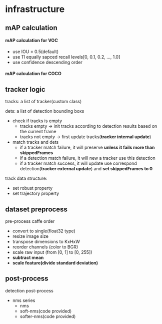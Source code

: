# infrastructure

## mAP calculation
#### mAP calculation for VOC 
* use IOU = 0.5(default)
* use 11 equally sapced recall levels[0, 0.1, 0.2, ..., 1.0]
* use confidence descending order

#### mAP calculation for COCO

## tracker logic
tracks: a list of tracker(custom class)

dets: a list of detection bounding boxs
* check if tracks is empty
  * tracks empty -> init tracks according to detection results based on the current frame
  * tracks not empty -> first update tracks(**tracker internal update**)
* match tracks and dets
  * if a tracker match failure, it will preserve **unless it fails more than skippedFrames**
  * if a detection match failure, it will new a tracker use this detection
  * if a tracker match success, it will update use correspond detection(**tracker external update**) and **set skippedFrames to 0**

track data structure:
  * set robust property
  * set trajectory property


## dataset preprocess
pre-process caffe order
* convert to single(float32 type)
* resize image size
* transpose dimensions to KxHxW
* reorder channels (color to BGR)
* scale raw input (from [0, 1] to [0, 255])
* **subtract mean**
* **scale feature(divide standard deviation)**

## post-process
detection post-process
* nms series
  * nms
  * soft-nms(code provided)
  * softer-nms(code provided)
